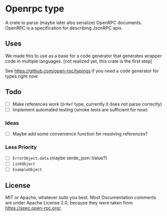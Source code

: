 # Openrpc type

A crate to parse (maybe later also serialize) OpenRPC documents.
OpenRPC is a specification for describing JsonRPC apis.

## Uses

We made this to use as a base for a code generator that generates wrapper code in multiple languages. [not realized yet, this crate is the first step]

See https://github.com/open-rpc/typings if you need a code generator for types right now.

## Todo

- [ ] Make references work (`OrRef` type, currently it does not parse correctly)
- [ ] Implement automated testing (smoke tests are sufficient for now)

### Ideas

- [ ] Maybe add some convenience function for resolving references?

### Less Priority

- [ ] `ErrorObject.data` (maybe serde_json::Value?)
- [ ] `LinkObject`
- [ ] `ExampleObject`

## License

MIT or Apache, whatever suits you best.
Most Documentation comments are under Apache License 2.0, because they were taken from https://spec.open-rpc.org/.
